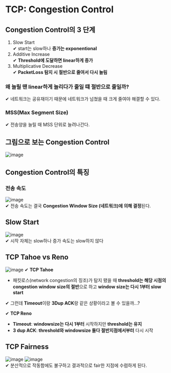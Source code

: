 # TCP: Congestion Control
## Congestion Control의 3 단계
1. Slow Start  
   ✔ start는 slow하나 **증가는 exponentional**  
2. Additive Increase  
   ✔ **Threshold에 도달하면 linear하게 증가**
3. Multiplicative Decrease  
   ✔ **PacketLoss 탐지 시 절반으로 줄여서 다시 늘림**
### 왜 늘릴 땐 linear하게 늘리다가 줄일 떄 절반으로 줄일까?
✔ 네트워크는 공유재이기 때문에 네트워크가 넘쳤을 때 크게 줄여야 해결할 수 있다.  
### MSS(Max Segment Size)
✔ 전송양을 늘릴 때 MSS 단위로 늘려나간다.  
## 그림으로 보는 Congestion Control
![image](https://user-images.githubusercontent.com/109324637/194864568-3ba46645-ff79-4f0d-a5e0-45591c56101b.png)  
## Congestion Control의 특징
### 전송 속도
![image](https://user-images.githubusercontent.com/109324637/194864978-25e8b0ae-d0cc-4077-bee3-30de6753f1b9.png)  
✔ 전송 속도는 결국 **Congestion Window Size (네트워크)에 의해 결정**된다.  
## Slow Start
![image](https://user-images.githubusercontent.com/109324637/194865478-dda9e219-556a-4a1a-990f-7fca1eb7a7aa.png)  
✔ 시작 자체는 slow하나 증가 속도는 slow하지 않다
## TCP Tahoe vs Reno
![image](https://user-images.githubusercontent.com/109324637/194866733-42adf3ea-27d0-4ccc-8c57-894055d49929.png)
✔ **TCP Tahoe**  
- 패킷로스(network congestion의 징조)가 탐지 됐을 때 **threshold는 해당 시점의 congestion window size의 절반**으로 하고 **window size는 다시 1부터 slow start**
   
✔ 그런데 **Timeout**이랑 **3Dup ACK**랑 같은 상황이라고 볼 수 있을까...?  
  
✔ **TCP Reno**
- **Timeout**: **windowsize는 다시 1부터** 시작하지만 **threshold는 유지**
- **3 dup ACK**: **threshold와 windowsize 둘다 절반지점에서부터** 다시 시작
## TCP Fairness
![image](https://user-images.githubusercontent.com/109324637/194870880-381e3c47-c4d7-4056-82f4-554f8cc48e4b.png)
![image](https://user-images.githubusercontent.com/109324637/194870966-5ed5f7b5-29f5-41cc-a2ec-6d8fb609f3d6.png)  
✔ 분산적으로 작동함에도 불구하고 결과적으로 fair한 지점에 수렴하게 된다. 